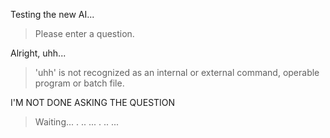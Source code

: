 Testing the new AI...

>Please enter a question.

Alright, uhh...

> 'uhh' is not recognized as an internal or external command,
operable program or batch file.

I'M NOT DONE ASKING THE QUESTION

> Waiting...
>.
>..
>...
>.
>..
>...
